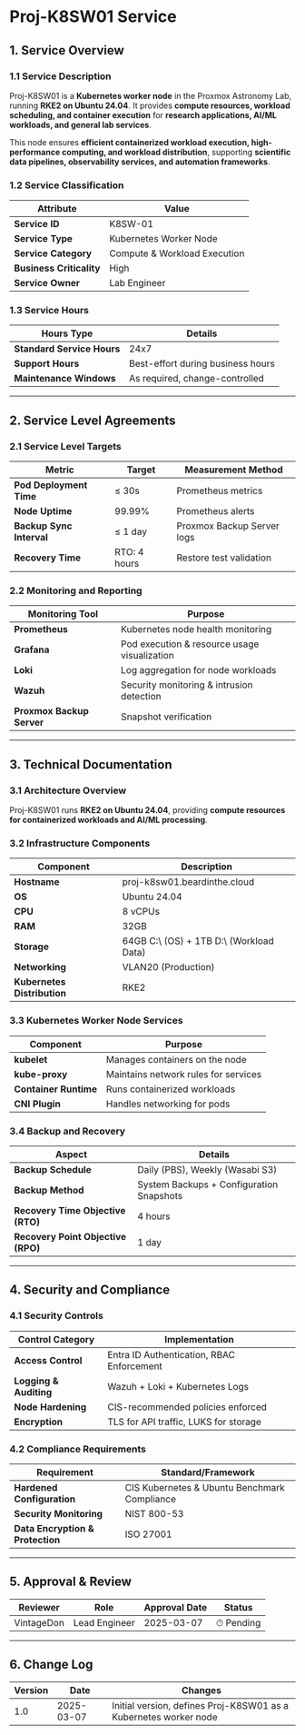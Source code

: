 <!-- ---
title: "Proj-K8SW01 Service Documentation"
description: "Comprehensive ITIL-aligned documentation of Proj-K8SW01, including infrastructure, security policies, and service management details."
author: "VintageDon"
tags: ["service-documentation", "infrastructure", "kubernetes", "rke2", "worker-node"]
category: "Infrastructure"
kb_type: "Service Document"
version: "1.0"
status: "Draft"
last_updated: "2025-03-07"
---
 -->

# **Proj-K8SW01 Service**  

## **1. Service Overview**  

### **1.1 Service Description**  

Proj-K8SW01 is a **Kubernetes worker node** in the Proxmox Astronomy Lab, running **RKE2 on Ubuntu 24.04**. It provides **compute resources, workload scheduling, and container execution** for **research applications, AI/ML workloads, and general lab services**.

This node ensures **efficient containerized workload execution, high-performance computing, and workload distribution**, supporting **scientific data pipelines, observability services, and automation frameworks**.

### **1.2 Service Classification**  

| **Attribute**       | **Value** |
|---------------------|-----------|
| **Service ID**     | K8SW-01 |
| **Service Type**   | Kubernetes Worker Node |
| **Service Category** | Compute & Workload Execution |
| **Business Criticality** | High |
| **Service Owner**  | Lab Engineer |

### **1.3 Service Hours**  

| **Hours Type** | **Details** |
|---------------|------------|
| **Standard Service Hours** | 24x7 |
| **Support Hours** | Best-effort during business hours |
| **Maintenance Windows** | As required, change-controlled |

---

## **2. Service Level Agreements**  

### **2.1 Service Level Targets**  

| **Metric** | **Target** | **Measurement Method** |
|------------|----------|------------------------|
| **Pod Deployment Time** | ≤ 30s | Prometheus metrics |
| **Node Uptime** | 99.99% | Prometheus alerts |
| **Backup Sync Interval** | ≤ 1 day | Proxmox Backup Server logs |
| **Recovery Time** | RTO: 4 hours | Restore test validation |

### **2.2 Monitoring and Reporting**  

| **Monitoring Tool** | **Purpose** |
|---------------------|------------|
| **Prometheus** | Kubernetes node health monitoring |
| **Grafana** | Pod execution & resource usage visualization |
| **Loki** | Log aggregation for node workloads |
| **Wazuh** | Security monitoring & intrusion detection |
| **Proxmox Backup Server** | Snapshot verification |

---

## **3. Technical Documentation**  

### **3.1 Architecture Overview**  

Proj-K8SW01 runs **RKE2 on Ubuntu 24.04**, providing **compute resources for containerized workloads and AI/ML processing**.

### **3.2 Infrastructure Components**  

| **Component** | **Description** |
|--------------|----------------|
| **Hostname** | proj-k8sw01.beardinthe.cloud |
| **OS** | Ubuntu 24.04 |
| **CPU** | 8 vCPUs |
| **RAM** | 32GB |
| **Storage** | 64GB C:\ (OS) + 1TB D:\ (Workload Data) |
| **Networking** | VLAN20 (Production) |
| **Kubernetes Distribution** | RKE2 |

### **3.3 Kubernetes Worker Node Services**  

| **Component** | **Purpose** |
|--------------|------------|
| **kubelet** | Manages containers on the node |
| **kube-proxy** | Maintains network rules for services |
| **Container Runtime** | Runs containerized workloads |
| **CNI Plugin** | Handles networking for pods |

### **3.4 Backup and Recovery**  

| **Aspect** | **Details** |
|------------|------------|
| **Backup Schedule** | Daily (PBS), Weekly (Wasabi S3) |
| **Backup Method** | System Backups + Configuration Snapshots |
| **Recovery Time Objective (RTO)** | 4 hours |
| **Recovery Point Objective (RPO)** | 1 day |

---

## **4. Security and Compliance**  

### **4.1 Security Controls**  

| **Control Category** | **Implementation** |
|----------------------|-------------------|
| **Access Control** | Entra ID Authentication, RBAC Enforcement |
| **Logging & Auditing** | Wazuh + Loki + Kubernetes Logs |
| **Node Hardening** | CIS-recommended policies enforced |
| **Encryption** | TLS for API traffic, LUKS for storage |

### **4.2 Compliance Requirements**  

| **Requirement** | **Standard/Framework** |
|----------------|----------------------|
| **Hardened Configuration** | CIS Kubernetes & Ubuntu Benchmark Compliance |
| **Security Monitoring** | NIST 800-53 |
| **Data Encryption & Protection** | ISO 27001 |

---

## **5. Approval & Review**  

| **Reviewer** | **Role** | **Approval Date** | **Status** |
|-------------|---------|------------------|------------|
| VintageDon | Lead Engineer | 2025-03-07 | ⏱ Pending |

---

## **6. Change Log**  

| **Version** | **Date** | **Changes** |
|------------|---------|-------------|
| 1.0 | 2025-03-07 | Initial version, defines Proj-K8SW01 as a Kubernetes worker node |



